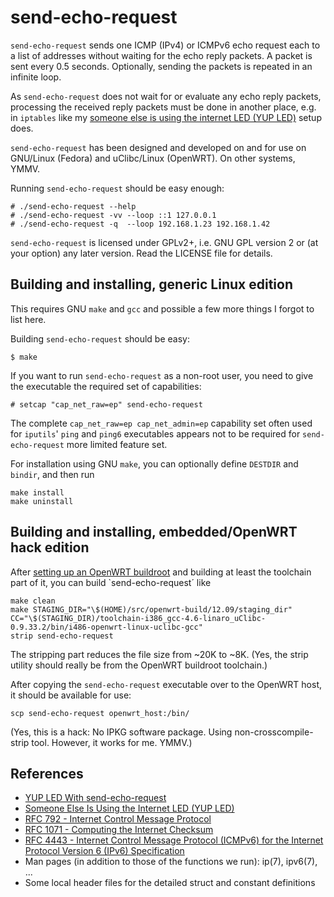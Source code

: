 send-echo-request
=================

`send-echo-request` sends one ICMP (IPv4) or ICMPv6 echo request each
to a list of addresses without waiting for the echo reply packets. A
packet is sent every 0.5 seconds. Optionally, sending the packets is
repeated in an infinite loop.

As `send-echo-request` does not wait for or evaluate any echo reply
packets, processing the received reply packets must be done in another
place, e.g. in `iptables` like my
[someone else is using the internet LED (YUP LED)](http://n-dimensional.de/blog/2014/07/04/led-configuration-with-openwrt/)
setup does.

`send-echo-request` has been designed and developed on and for use on
GNU/Linux (Fedora) and uClibc/Linux (OpenWRT). On other systems, YMMV.

Running `send-echo-request` should be easy enough:

    # ./send-echo-request --help
    # ./send-echo-request -vv --loop ::1 127.0.0.1
    # ./send-echo-request -q  --loop 192.168.1.23 192.168.1.42

`send-echo-request` is licensed under GPLv2+, i.e. GNU GPL version 2 or
(at your option) any later version. Read the LICENSE file for details.


Building and installing, generic Linux edition
----------------------------------------------

This requires GNU `make` and `gcc` and possible a few more things I
forgot to list here.

Building `send-echo-request` should be easy:

    $ make

If you want to run `send-echo-request` as a non-root user, you need to
give the executable the required set of capabilities:

    # setcap "cap_net_raw=ep" send-echo-request

The complete `cap_net_raw=ep cap_net_admin=ep` capability set often
used for `iputils`' `ping` and `ping6` executables appears not to be
required for `send-echo-request` more limited feature set.

For installation using GNU `make`, you can optionally define `DESTDIR`
and `bindir`, and then run

    make install
	make uninstall


Building and installing, embedded/OpenWRT hack edition
------------------------------------------------------

After
[setting up an OpenWRT buildroot](http://wiki.openwrt.org/doc/howto/build)
and building at least the toolchain part of it, you can build
`send-echo-request´ like

    make clean
    make STAGING_DIR="\$(HOME)/src/openwrt-build/12.09/staging_dir" CC="\$(STAGING_DIR)/toolchain-i386_gcc-4.6-linaro_uClibc-0.9.33.2/bin/i486-openwrt-linux-uclibc-gcc"
	strip send-echo-request

The stripping part reduces the file size from ~20K to ~8K. (Yes, the
strip utility should really be from the OpenWRT buildroot toolchain.)

After copying the `send-echo-request` executable over to the OpenWRT
host, it should be available for use:

	scp send-echo-request openwrt_host:/bin/

(Yes, this is a hack: No IPKG software package. Using
non-crosscompile-strip tool. However, it works for me. YMMV.)


References
----------

  * [YUP LED With send-echo-request](http://n-dimensional.de/blog/2014/08/20/yup-led-with-send-echo-request/)
  * [Someone Else Is Using the Internet LED (YUP LED)](http://n-dimensional.de/blog/2014/07/04/led-configuration-with-openwrt/)
  * [RFC 792 - Internet Control Message Protocol](http://tools.ietf.org/html/rfc792)
  * [RFC 1071 - Computing the Internet Checksum](http://tools.ietf.org/html/rfc1071)
  * [RFC 4443 - Internet Control Message Protocol (ICMPv6) for the Internet Protocol Version 6 (IPv6) Specification](http://tools.ietf.org/html/rfc4443)
  * Man pages (in addition to those of the functions we run): ip(7), ipv6(7), ...
  * Some local header files for the detailed struct and constant definitions
